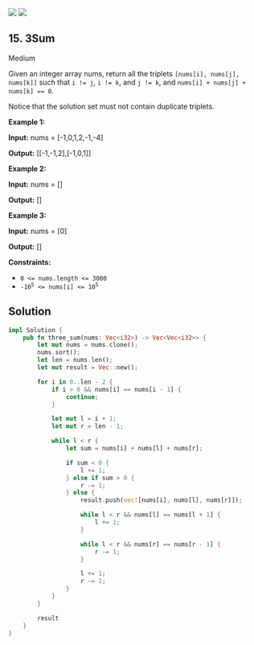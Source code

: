 [![](https://img.shields.io/github/stars/javadev/LeetCode-in-All?label=Stars&style=flat-square)](https://github.com/javadev/LeetCode-in-All)
[![](https://img.shields.io/github/forks/javadev/LeetCode-in-All?label=Fork%20me%20on%20GitHub%20&style=flat-square)](https://github.com/javadev/LeetCode-in-All/fork)

## 15\. 3Sum

Medium

Given an integer array nums, return all the triplets `[nums[i], nums[j], nums[k]]` such that `i != j`, `i != k`, and `j != k`, and `nums[i] + nums[j] + nums[k] == 0`.

Notice that the solution set must not contain duplicate triplets.

**Example 1:**

**Input:** nums = [-1,0,1,2,-1,-4]

**Output:** [[-1,-1,2],[-1,0,1]] 

**Example 2:**

**Input:** nums = []

**Output:** [] 

**Example 3:**

**Input:** nums = [0]

**Output:** [] 

**Constraints:**

*   `0 <= nums.length <= 3000`
*   <code>-10<sup>5</sup> <= nums[i] <= 10<sup>5</sup></code>

## Solution

```rust
impl Solution {
    pub fn three_sum(nums: Vec<i32>) -> Vec<Vec<i32>> {
        let mut nums = nums.clone();
        nums.sort();
        let len = nums.len();
        let mut result = Vec::new();

        for i in 0..len - 2 {
            if i > 0 && nums[i] == nums[i - 1] {
                continue;
            }

            let mut l = i + 1;
            let mut r = len - 1;

            while l < r {
                let sum = nums[i] + nums[l] + nums[r];

                if sum < 0 {
                    l += 1;
                } else if sum > 0 {
                    r -= 1;
                } else {
                    result.push(vec![nums[i], nums[l], nums[r]]);

                    while l < r && nums[l] == nums[l + 1] {
                        l += 1;
                    }

                    while l < r && nums[r] == nums[r - 1] {
                        r -= 1;
                    }

                    l += 1;
                    r -= 1;
                }
            }
        }

        result
    }
}
```